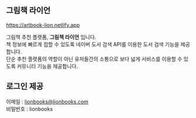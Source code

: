## 그림책 라이언

https://artbook-lion.netlify.app

그림책 추천 플랫폼, <b>그림책 라이언</b> 입니다.  
책 정보에 빠르게 접할 수 있도록 네이버 도서 검색 API를 이용한 도서 검색 기능을 제공합니다.  
단순 추천 플랫폼의 역할이 아닌 유저들간의 소통으로 보다 넓게 서비스를 이용할 수 있도록 커뮤니티 기능을 제공합니다.

## 로그인 제공

이메일 : lionbooks@lionbooks.com  
비밀번호 : lionbooks
